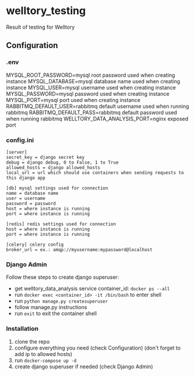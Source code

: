 # welltory_testing  
Result of testing for Welltory   
## Configuration  
### .env  
MYSQL_ROOT_PASSWORD=mysql root password used when creating instance
MYSQL_DATABASE=mysql database name used when creating instance
MYSQL_USER=mysql username used when creating instance
MYSQL_PASSWORD=mysql password used when creating instance
MYSQL_PORT=mysql port used when creating instance
RABBITMQ_DEFAULT_USER=rabbitmq default username used when running rabbitmq
RABBITMQ_DEFAULT_PASS=rabbitmq default password used when running rabbitmq
WELLTORY_DATA_ANALYSIS_PORT=nginx exposed port
### config.ini
```
[server]
secret_key = django secret key
debug = django debug, 0 to False, 1 to True 
allowed_hosts = django allowed_hosts
local_url = url which should use containers when sending requests to this django app

[db] mysql settings used for connection
name = database name
user = username
password = password
host = where instance is running
port = where instance is running

[redis] redis settings used for connection
host = where instance is running
port = where instance is running

[celery] celery config
broker_url = ex.: amqp://myusername:mypassword@localhost
```
### Django Admin
Follow these steps to create django superuser:  
- get welltory_data_analysis service container_id: `docker ps --all`  
- run `docker exec <container_id> -it /bin/bash` to enter shell  
- run `python manage.py createsuperuser`  
- follow manage.py instructions  
- run `exit` to exit the container shell  
### Installation  
1. clone the repo  
2. configure everything you need (check Configuration) (don't forget to add ip to allowed hosts)  
3. run `docker-compose up -d`  
4. create django superuser if needed (check Django Admin)  
